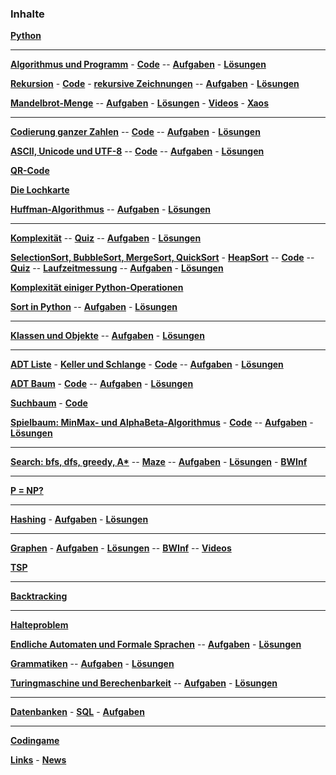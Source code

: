 


### Inhalte
 
__[Python](./Python/python.md)__


***

__[Algorithmus und Programm](./Algorithmus/Folien/Algorithmus.pdf)__ -
__[Code](https://nbviewer.jupyter.org/github/ktheu/KursNotebooks/blob/master/200_algorithmus.ipynb)__ --
__[Aufgaben](./Algorithmus/Test/Musteraufgaben.pdf)__ -
__[Lösungen](./Algorithmus/Test/Musteraufgaben_Loesung.pdf)__ 

__[Rekursion](./Rekursion/Folien/Rekursion.pdf)__ -
__[Code](https://nbviewer.jupyter.org/github/ktheu/KursNotebooks/blob/master/210_rekursion.ipynb)__ -
__[rekursive Zeichnungen](https://nbviewer.jupyter.org/github/ktheu/KursNotebooks/blob/master/212_turtle_rekursion.ipynb)__ --
__[Aufgaben](./Rekursion/Test/Musteraufgaben.pdf)__ -
__[Lösungen](./Rekursion/Test/Musteraufgaben_Loesung.pdf)__ 


__[Mandelbrot-Menge](https://nbviewer.jupyter.org/github/ktheu/KursNotebooks/blob/master/215_mandelbrot.ipynb)__ --
__[Aufgaben](./Mandelbrot/Test/Musteraufgaben.pdf)__ -
__[Lösungen](./Mandelbrot/Test/Musteraufgaben_Loesung.pdf)__ -
__[Videos]("https://www.youtube.com/watch?v=vfVT_xom8Cc")__ -
__[Xaos](./Xaos/Xaos.zip)__

***


__[Codierung ganzer Zahlen](./Codierung/Folien/Codierung.pdf)__ --
__[Code](https://nbviewer.jupyter.org/github/ktheu/KursNotebooks/blob/master/220_codierung.ipynb)__ --
__[Aufgaben](./Codierung/Test/Musteraufgaben.pdf)__ -
__[Lösungen](./Codierung/Test/Musteraufgaben_Loesung.pdf)__


__[ASCII, Unicode und UTF-8](./Unicode/Folien/Unicode.pdf)__ --
__[Code](https://nbviewer.jupyter.org/github/ktheu/KursNotebooks/blob/master/230_unicode.ipynb)__ --
__[Aufgaben](./Unicode/Test/Musteraufgaben.pdf)__ -
__[Lösungen](./Unicode/Test/Musteraufgaben_Loesung.pdf)__

__[QR-Code](https://nbviewer.jupyter.org/github/ktheu/KursNotebooks/blob/master/235_qrcode.ipynb)__

__[Die Lochkarte](https://nbviewer.jupyter.org/github/ktheu/KursNotebooks/blob/master/240_lochkarte.ipynb)__

__[Huffman-Algorithmus](./Huffman/Folien/Huffman.pdf)__ --
__[Aufgaben](./Huffman/Test/Musteraufgaben.pdf)__ -
__[Lösungen](./Huffman/Test/Musteraufgaben_Loesung.pdf)__

___________________________________________________________________


__[Komplexität](./Komplexitaet/Folien/Komplexitaet.pdf)__ --
__[Quiz](./Komplexitaet/Quiz/index.html)__ --
__[Aufgaben](./Komplexitaet/Test/Musteraufgaben.pdf)__ -
__[Lösungen](./Komplexitaet/Test/Musteraufgaben_Loesung.pdf)__

__[SelectionSort, BubbleSort, MergeSort, QuickSort](./Sort/folien/Sort.pdf)__ -
__[HeapSort](./HeapSort/Folien/HeapSort.pdf)__ --
__[Code](https://nbviewer.jupyter.org/github/ktheu/KursNotebooks/blob/master/280_sort.ipynb)__ --
__[Quiz](./Sort/Quiz/index.html)__ --
__[Laufzeitmessung](./Sort/Quiz/laufzeitmessung.html)__ --
__[Aufgaben](./Sort/test/Musteraufgaben.pdf)__ -
__[Lösungen](./Sort/test/Musteraufgaben_Loesung.pdf)__

__[Komplexität einiger Python-Operationen](./Komplexitaet/operationen.md)__

__[Sort in Python](https://nbviewer.jupyter.org/github/ktheu/KursNotebooks/blob/master/282_sort_in_python.ipynb)__ --
__[Aufgaben](./Sort_In_Python/test/Musteraufgaben.pdf)__ -
__[Lösungen](./Sort_In_Python/test/Musteraufgaben_Loesung.pdf)__

___________________________________________________________________

__[Klassen und Objekte](https://nbviewer.jupyter.org/github/ktheu/KursNotebooks/blob/master/290_klassen.ipynb)__ --
__[Aufgaben](./Klassen/Test/Musteraufgaben.pdf)__ -
__[Lösungen](./Klassen/Test/Musteraufgaben_Loesung.pdf)__

___________________________________________________________________


__[ADT Liste](./Liste/Folien/Liste.pdf)__ -
__[Keller und Schlange](./KellerUndSchlange/Folien/KellerSchlange.pdf)__ -
__[Code](https://nbviewer.jupyter.org/github/ktheu/KursNotebooks/blob/master/300_liste.ipynb)__ --
__[Aufgaben](./Liste/Test/Musteraufgaben.pdf)__ -
__[Lösungen](./Liste/Test/Musteraufgaben_Loesung.pdf)__

__[ADT Baum](./Baum/Folien/Baum.pdf)__ -
__[Code](https://nbviewer.jupyter.org/github/ktheu/KursNotebooks/blob/master/310_Baum.ipynb)__ --
__[Aufgaben](./Baum/Test/Musteraufgaben.pdf)__ -
__[Lösungen](./Baum/Test/Musteraufgaben_Loesung.pdf)__

__[Suchbaum](./Suchbaum/Folien/Suchbaum.pdf)__ -
__[Code](https://nbviewer.jupyter.org/github/ktheu/KursNotebooks/blob/master/320_Suchbaum.ipynb)__ 

__[Spielbaum: MinMax- und AlphaBeta-Algorithmus](./Spielbaum/Folien/Spielbaum.pdf)__ -
__[Code](https://nbviewer.jupyter.org/github/ktheu/KursNotebooks/blob/master/330_Spielbaum.ipynb)__ --
__[Aufgaben](./Spielbaum/Test/Musteraufgaben.pdf)__ -
__[Lösungen](./Spielbaum/Test/Musteraufgaben_Loesung.pdf)__

___________________________________________________________________


__[Search: bfs, dfs, greedy, A*](https://nbviewer.jupyter.org/github/ktheu/KursNotebooks/blob/master/340_Search.ipynb)__ --
__[Maze](https://nbviewer.jupyter.org/github/ktheu/KursNotebooks/blob/master/342_maze.ipynb)__ --
__[Aufgaben](./Search/Test/Musteraufgaben.pdf)__ -
__[Lösungen](./Search/Test/Musteraufgaben_Loesung.pdf)__ -
__[BWInf](https://nbviewer.jupyter.org/github/ktheu/KursNotebooks/blob/master/341_Search_Aufgaben.ipynb)__

___________________________________________________________________


__[P = NP?](./NP/Folien/NP.pdf)__ 

___________________________________________________________________


__[Hashing](./Hashing/Folien/Hashing.pdf)__ -
__[Aufgaben](./Hashing/Test/Musteraufgaben.pdf)__ -
__[Lösungen](./Hashing/Test/Musteraufgaben_Loesung.pdf)__

___________________________________________________________________


__[Graphen](https://nbviewer.jupyter.org/github/ktheu/KursNotebooks/blob/master/360_Graphen.ipynb)__ -
__[Aufgaben](./Graphen/Test/Musteraufgaben.pdf)__ -
__[Lösungen](./Graphen/Test/Musteraufgaben_Loesung.pdf)__ -- 
__[BWInf](https://nbviewer.jupyter.org/github/ktheu/KursNotebooks/blob/master/361_GraphenAufgaben.ipynb)__ --
__[Videos](https://www.youtube.com/playlist?list=PLWeMgMhRDsIHVtFQLF07HdrmbLI7dARgs)__

__[TSP](https://nbviewer.jupyter.org/github/ktheu/KursNotebooks/blob/master/370_TSP.ipynb)__

___________________________________________________________________


__[Backtracking](https://nbviewer.jupyter.org/github/ktheu/KursNotebooks/blob/master/380_backtracking.ipynb)__

___________________________________________________________________


__[Halteproblem](./Halteproblem/Inhalte/halteproblem.html)__

__[Endliche Automaten und Formale Sprachen](./Automaten/Inhalte/automaten.html)__ --
__[Aufgaben](./Automaten/Test/Musteraufgaben.pdf)__ -
__[Lösungen](./Automaten/Test/Musteraufgaben_Loesung.pdf)__

__[Grammatiken](./Grammatiken/Inhalte/grammatiken.html)__ --
__[Aufgaben](./Grammatiken/Test/Musteraufgaben.pdf)__ -
__[Lösungen](./Grammatiken/Test/Musteraufgaben_Loesung.pdf)__

__[Turingmaschine und Berechenbarkeit](Turingmaschinen/Inhalte/turingmaschinen.html)__ --
__[Aufgaben](./Turingmaschinen/Test/Musteraufgaben.pdf)__ -
__[Lösungen](./Turingmaschinen/Test/Musteraufgaben_Loesung.pdf)__

___________________________________________________________________


__[Datenbanken](https://nbviewer.jupyter.org/github/ktheu/KursNotebooks/blob/master/601_db_entwurf.ipynb)__ -
__[SQL](https://nbviewer.jupyter.org/github/ktheu/KursNotebooks/blob/master/602_db_sqlite.ipynb)__ -
__[Aufgaben](https://nbviewer.jupyter.org/github/ktheu/KursNotebooks/blob/master/605_db_aufgaben.ipynb)__

___________________________________________________________________

__[Codingame](https://www.codingame.com/home)__ 

__[Links](links.md)__ - __[News](news.md)__ 
